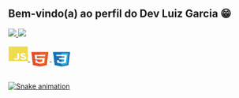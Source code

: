 ## Bem-vindo(a) ao perfil do Dev Luiz Garcia 😁

 <div>
   <a href="https://github.com/luiz-garcia95">
   <img height="180em" src="https://github-readme-stats.vercel.app/api?username=luiz-garcia95&show_icons=true&theme=tokyonight&include_all_commits=true&count_private=true"/>
   <img height="180em" src="https://github-readme-stats.vercel.app/api/top-langs/?username=luiz-garcia95&layout=compact&langs_count=6&theme=tokyonight"/>

</div>
<div style="display: inline_block"><br>
  <img align="cnter" alt="Js" height="30" width="40" src="https://raw.githubusercontent.com/devicons/devicon/master/icons/javascript/javascript-plain.svg">
  <img align="center" alt="HTML" height="30" width="40" src="https://raw.githubusercontent.com/devicons/devicon/master/icons/html5/html5-original.svg">
  <img align="center" alt="CSS" height="30" width="40" src="https://raw.githubusercontent.com/devicons/devicon/master/icons/css3/css3-original.svg">
</div>
 
 <br>
 
<div> 

  ![Snake animation](https://github.com/devemdobro/devemdobro/blob/output/github-contribution-grid-snake.svg)

</div>
